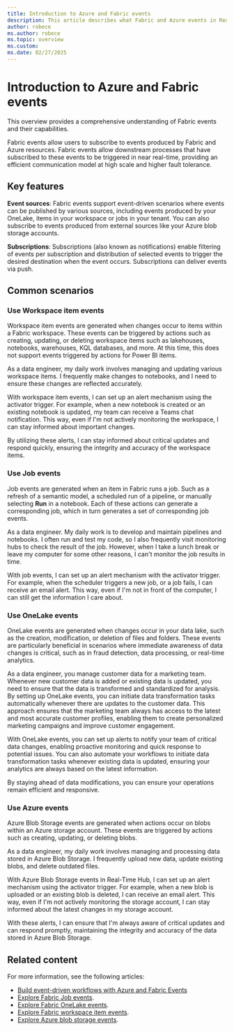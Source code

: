 ```yaml
---
title: Introduction to Azure and Fabric events
description: This article describes what Fabric and Azure events in Real-Time hub are and how it can be used in near-realtime scenarios.
author: robece
ms.author: robece
ms.topic: overview
ms.custom:
ms.date: 02/27/2025
---
```


# Introduction to Azure and Fabric events
This overview provides a comprehensive understanding of Fabric events and their capabilities.

Fabric events allow users to subscribe to events produced by Fabric and Azure resources. Fabric events allow downstream processes that have subscribed to these events to be triggered in near real-time, providing an efficient communication model at high scale and higher fault tolerance.

## Key features
**Event sources**: Fabric events support event-driven scenarios where events can be published by various sources, including events produced by your OneLake, items in your workspace or jobs in your tenant. You can also subscribe to events produced from external sources like your Azure blob storage accounts.

**Subscriptions**: Subscriptions (also known as notifications) enable filtering of events per subscription and distribution of selected events to trigger the desired destination when the event occurs. Subscriptions can deliver events via push.
 
## Common scenarios

### Use Workspace item events

Workspace item events are generated when changes occur to items within a Fabric workspace. These events can be triggered by actions such as creating, updating, or deleting workspace items such as lakehouses, notebooks, warehouses, KQL databases, and more. At this time, this does not support events triggered by actions for Power BI items. 

As a data engineer, my daily work involves managing and updating various workspace items. I frequently make changes to notebooks, and I need to ensure these changes are reflected accurately.

With workspace item events, I can set up an alert mechanism using the activator trigger. For example, when a new notebook is created or an existing notebook is updated, my team can receive a Teams chat notification. This way, even if I'm not actively monitoring the workspace, I can stay informed about important changes.

By utilizing these alerts, I can stay informed about critical updates and respond quickly, ensuring the integrity and accuracy of the workspace items.

### Use Job events

Job events are generated when an item in Fabric runs a job. Such as a refresh of a semantic model, a scheduled run of a pipeline, or manually selecting **Run** in a notebook. Each of these actions can generate a corresponding job, which in turn generates a set of corresponding job events. 

As a data engineer. My daily work is to develop and maintain pipelines and notebooks. I often run and test my code, so I also frequently visit monitoring hubs to check the result of the job. However, when I take a lunch break or leave my computer for some other reasons, I can't monitor the job results in time.

With job events, I can set up an alert mechanism with the activator trigger. For example, when the scheduler triggers a new job, or a job fails, I can receive an email alert. This way, even if I'm not in front of the computer, I can still get the information I care about. 

### Use OneLake events

OneLake events are generated when changes occur in your data lake, such as the creation, modification, or deletion of files and folders. These events are particularly beneficial in scenarios where immediate awareness of data changes is critical, such as in fraud detection, data processing, or real-time analytics.
 
As a data engineer, you manage customer data for a marketing team. Whenever new customer data is added or existing data is updated, you need to ensure that the data is transformed and standardized for analysis. By setting up OneLake events, you can initiate data transformation tasks automatically whenever there are updates to the customer data. This approach ensures that the marketing team always has access to the latest and most accurate customer profiles, enabling them to create personalized marketing campaigns and improve customer engagement.
 
With OneLake events, you can set up alerts to notify your team of critical data changes, enabling proactive monitoring and quick response to potential issues. You can also automate your workflows to initiate data transformation tasks whenever existing data is updated, ensuring your analytics are always based on the latest information.
 
By staying ahead of data modifications, you can ensure your operations remain efficient and responsive.

### Use Azure events

Azure Blob Storage events are generated when actions occur on blobs within an Azure 
storage account. These events are triggered by actions such as creating, updating, or deleting blobs.

As a data engineer, my daily work involves managing and processing data stored in Azure Blob Storage. I frequently upload new data, update existing blobs, and delete outdated files. 

With Azure Blob Storage events in Real-Time Hub, I can set up an alert mechanism using the activator trigger. For example, when a new blob is uploaded or an existing blob is deleted, I can receive an email alert. This way, even if I'm not actively monitoring the storage account, I can stay informed about the latest changes in my storage account.

With these alerts, I can ensure that I'm always aware of critical updates and can respond promptly, maintaining the integrity and accuracy of the data stored in Azure Blob Storage.

## Related content

For more information, see the following articles:
- [Build event-driven workflows with Azure and Fabric Events](https://blog.fabric.microsoft.com/blog/build-event-driven-workflows-with-azure-and-fabric-events-now-generally-available)
- [Explore Fabric Job events](explore-fabric-job-events.md).</br>
- [Explore Fabric OneLake events](explore-fabric-onelake-events.md).</br>
- [Explore Fabric workspace item events](explore-fabric-workspace-item-events.md).</br>
- [Explore Azure blob storage events](explore-azure-blob-storage-events.md).

